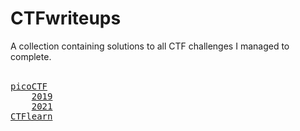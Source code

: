 # CTFwriteups
A collection containing solutions to all CTF challenges I managed to complete.
<br><br>
<pre>
<a href="./_picoCTF">picoCTF</a>
    <a href="./_picoCTF/2019">2019</a>
    <a href="./_picoCTF/2021">2021</a>
<a href="./_CTFlearn">CTFlearn</a>
</pre>
